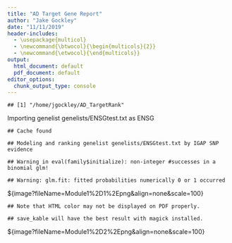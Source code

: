```yaml
---
title: "AD Target Gene Report"
author: "Jake Gockley"
date: "11/11/2019"
header-includes:
  - \usepackage{multicol}
  - \newcommand{\btwocol}{\begin{multicols}{2}}
  - \newcommand{\etwocol}{\end{multicols}}
output:
  html_document: default
  pdf_document: default
editor_options: 
  chunk_output_type: console
---
```





```
## [1] "/home/jgockley/AD_TargetRank"
```

Importing genelist genelists/ENSGtest.txt as ENSG

```
## Cache found
```


```
## Modeling and ranking genelist genelists/ENSGtest.txt by IGAP SNP evidence
```

```
## Warning in eval(family$initialize): non-integer #successes in a binomial glm!
```

```
## Warning: glm.fit: fitted probabilities numerically 0 or 1 occurred
```

${image?fileName=Module1%2D1%2Epng&align=none&scale=100}

```
## Note that HTML color may not be displayed on PDF properly.
```

```
## save_kable will have the best result with magick installed.
```

${image?fileName=Module1%2D2%2Epng&align=none&scale=100}












